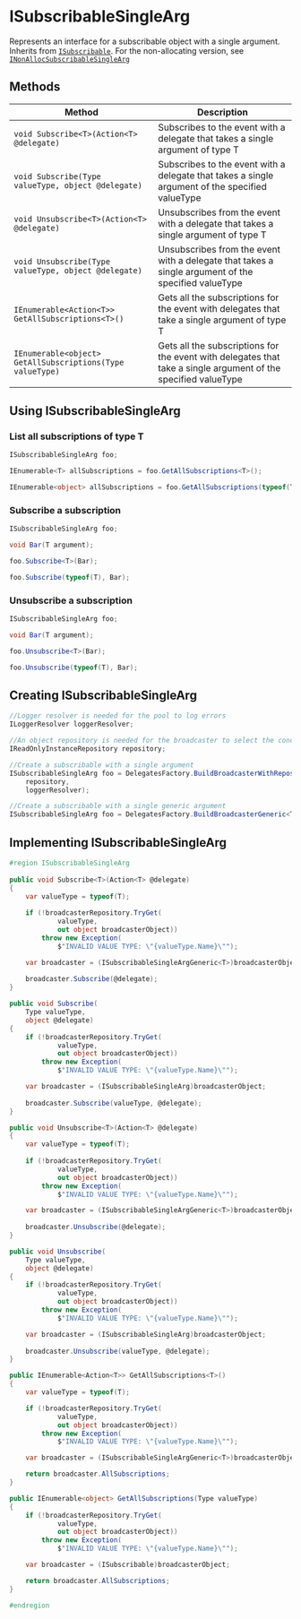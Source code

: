 # ISubscribableSingleArg

Represents an interface for a subscribable object with a single argument. Inherits from [`ISubscribable`](ISubscribable.md). For the non-allocating version, see [`INonAllocSubscribableSingleArg`](INonAllocSubscribableSingleArg.md)

## Methods

Method | Description
--- | ---
`void Subscribe<T>(Action<T> @delegate)` | Subscribes to the event with a delegate that takes a single argument of type T
`void Subscribe(Type valueType, object @delegate)` | Subscribes to the event with a delegate that takes a single argument of the specified valueType
`void Unsubscribe<T>(Action<T> @delegate)` | Unsubscribes from the event with a delegate that takes a single argument of type T
`void Unsubscribe(Type valueType, object @delegate)` | Unsubscribes from the event with a delegate that takes a single argument of the specified valueType
`IEnumerable<Action<T>> GetAllSubscriptions<T>()` | Gets all the subscriptions for the event with delegates that take a single argument of type T
`IEnumerable<object> GetAllSubscriptions(Type valueType)` | Gets all the subscriptions for the event with delegates that take a single argument of the specified valueType

## Using ISubscribableSingleArg

### List all subscriptions of type T

```csharp
ISubscribableSingleArg foo;

IEnumerable<T> allSubscriptions = foo.GetAllSubscriptions<T>();

IEnumerable<object> allSubscriptions = foo.GetAllSubscriptions(typeof(T));
```

### Subscribe a subscription

```csharp
ISubscribableSingleArg foo;

void Bar(T argument);

foo.Subscribe<T>(Bar);

foo.Subscribe(typeof(T), Bar);
```

### Unsubscribe a subscription

```csharp
ISubscribableSingleArg foo;

void Bar(T argument);

foo.Unsubscribe<T>(Bar);

foo.Unsubscribe(typeof(T), Bar);
```

## Creating ISubscribableSingleArg

```csharp
//Logger resolver is needed for the pool to log errors
ILoggerResolver loggerResolver;

//An object repository is needed for the broadcaster to select the concrete broadcaster for a given argument type
IReadOnlyInstanceRepository repository;

//Create a subscribable with a single argument
ISubscribableSingleArg foo = DelegatesFactory.BuildBroadcasterWithRepository(
    repository,
    loggerResolver);

//Create a subscribable with a single generic argument
ISubscribableSingleArg foo = DelegatesFactory.BuildBroadcasterGeneric<T>(loggerResolver);
```

## Implementing ISubscribableSingleArg

```csharp
#region ISubscribableSingleArg
		
public void Subscribe<T>(Action<T> @delegate)
{
	var valueType = typeof(T);
	
	if (!broadcasterRepository.TryGet(
			valueType,
			out object broadcasterObject))
		throw new Exception(
			$"INVALID VALUE TYPE: \"{valueType.Name}\"");

	var broadcaster = (ISubscribableSingleArgGeneric<T>)broadcasterObject;
	
	broadcaster.Subscribe(@delegate);
}

public void Subscribe(
	Type valueType,
	object @delegate)
{
	if (!broadcasterRepository.TryGet(
			valueType,
			out object broadcasterObject))
		throw new Exception(
			$"INVALID VALUE TYPE: \"{valueType.Name}\"");

	var broadcaster = (ISubscribableSingleArg)broadcasterObject;
	
	broadcaster.Subscribe(valueType, @delegate);
}

public void Unsubscribe<T>(Action<T> @delegate)
{
	var valueType = typeof(T);
	
	if (!broadcasterRepository.TryGet(
			valueType,
			out object broadcasterObject))
		throw new Exception(
			$"INVALID VALUE TYPE: \"{valueType.Name}\"");

	var broadcaster = (ISubscribableSingleArgGeneric<T>)broadcasterObject;
	
	broadcaster.Unsubscribe(@delegate);
}

public void Unsubscribe(
	Type valueType,
	object @delegate)
{
	if (!broadcasterRepository.TryGet(
			valueType,
			out object broadcasterObject))
		throw new Exception(
			$"INVALID VALUE TYPE: \"{valueType.Name}\"");

	var broadcaster = (ISubscribableSingleArg)broadcasterObject;
	
	broadcaster.Unsubscribe(valueType, @delegate);
}

public IEnumerable<Action<T>> GetAllSubscriptions<T>()
{
	var valueType = typeof(T);

	if (!broadcasterRepository.TryGet(
			valueType,
			out object broadcasterObject))
		throw new Exception(
			$"INVALID VALUE TYPE: \"{valueType.Name}\"");

	var broadcaster = (ISubscribableSingleArgGeneric<T>)broadcasterObject;

	return broadcaster.AllSubscriptions;
}

public IEnumerable<object> GetAllSubscriptions(Type valueType)
{
	if (!broadcasterRepository.TryGet(
			valueType,
			out object broadcasterObject))
		throw new Exception(
			$"INVALID VALUE TYPE: \"{valueType.Name}\"");

	var broadcaster = (ISubscribable)broadcasterObject;

	return broadcaster.AllSubscriptions;
}

#endregion
```
